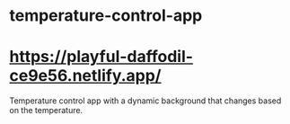 # temperature-control-app
# https://playful-daffodil-ce9e56.netlify.app/
 Temperature control app with a dynamic background that changes based on the temperature.
